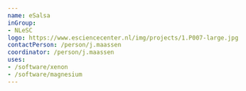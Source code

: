 ```yaml
---
name: eSalsa
inGroup:
- NLeSC
logo: https://www.esciencecenter.nl/img/projects/1.P007-large.jpg
contactPerson: /person/j.maassen
coordinator: /person/j.maassen
uses:
- /software/xenon
- /software/magnesium
---
```

